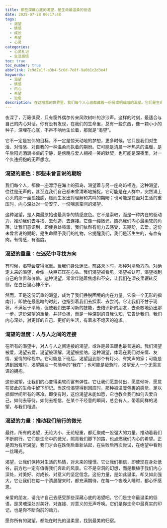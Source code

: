 ```yaml
---
title: 那些深藏心底的渴望，是生命最温柔的低语
date: 2025-07-28 00:17:48
tags:
  - 渴望
  - 情感
  - 成长
  - 希望
  - 心灵
categories:
  - 心灵札记
  - 生活感悟
toc: true
toc_number: true
abbrlink: 7c9d2e1f-a3b4-5c6d-7e8f-9a0b1c2d3e4f
keywords:
  - 渴望
  - 情感
  - 内心
  - 希望
  - 治愈
description: 在这喧嚣的世界里，我们每个人心底都藏着一份份或明或暗的渴望。它们是生命最温柔的低语，是灵魂深处对美好、对连接、对意义的无声呼唤。这篇文章将带你走进那些未曾言说的期盼，感受渴望的重量与温度，并从中汲取前行的力量。
---
```


夜深了，万籁俱寂，只有窗外偶尔传来风吹树叶的沙沙声。这样的时刻，最适合与自己的内心对话。你有没有发现，在我们的生命里，总有一些东西，像一颗小小的种子，深埋在心底，不声不响地生长着，那就是“渴望”。

它不一定是宏伟的目标，不一定是惊天动地的梦想，更多时候，它只是我们对生活、对情感、对自我的一种温柔而执着的期盼。它可能是清晨一杯热茶的温暖，是午后阳光洒满书桌的宁静，是傍晚与爱人相视一笑的默契，也可能是深夜里，对一个久违拥抱的无声想念。

### 渴望的底色：那些未曾言说的期盼

我们每个人，都像一座漂浮在海上的孤岛，渴望着与另一座岛屿相连。这种渴望，往往是无声的，甚至连我们自己都未曾清晰地捕捉。它可能是在人群中，突然涌上心头的那一丝孤独感，继而生发出对理解和共鸣的期盼；也可能是在面对生活的重压时，内心深处对一份安宁、一份喘息空间的渴望。

这种渴望，是人类最原始也最真挚的情感底色。它不是索取，而是一种内在的驱动力，推动我们去寻找、去创造、去连接。它像一缕微光，照亮我们内心最柔软的角落，让我们意识到，即使身处喧嚣，我们依然有能力去感受，去期盼，去爱。这份未曾言说的期盼，是生命赋予我们的礼物，它提醒我们，我们是活生生的，有血有肉，有情感，有温度。

### 渴望的重量：在迷茫中寻找方向

有时候，渴望会变得沉重。当我们身处迷茫，前路未卜时，那种对清晰方向、对确定未来的渴望，会像一块巨石压在心头。我们渴望被看见，渴望被认可，渴望找到自己的位置和价值。这种渴望，常常伴随着焦虑和不安，让我们在深夜里辗转反侧，在白日里心神不宁。

然而，正是这份沉重的渴望，成为了我们挣脱困境的内在力量。它像一个无形的指南针，即使在最黑暗的时刻，也指引着我们去探索、去尝试。它让我们不甘于现状，不满足于平庸，促使我们去学习新的技能，去结识新的朋友，去勇敢地迈出那一步。这份渴望的重量，并非负担，而是一种深刻的自我认知，它告诉我们，我们内心深处，对更好的自己、更好的生活，有着永不熄灭的追求。

### 渴望的温度：人与人之间的连接

在所有的渴望中，对人与人之间连接的渴望，或许是最温暖也最普遍的。我们渴望被爱，渴望去爱，渴望被理解，渴望被接纳。这种渴望，体现在我们对亲情、友情、爱情的珍视中。它可能是下班后，渴望回到那个有灯火、有笑声的家；可能是遇到困难时，渴望朋友一句简单的“我在”；也可能是疲惫时，渴望爱人一个无需言语的拥抱。

这份渴望，让我们的心变得柔软而富有弹性。它让我们愿意付出，愿意倾听，愿意在彼此的生命中留下印记。当这份渴望得到回应时，那种被温暖包裹的感觉，足以抵御世间所有的寒冷。即使有时，这份渴望未能如愿，它也教会我们如何去爱自己，如何去等待，如何去相信，在某个不经意的瞬间，总会有人，带着同样的渴望，与我们相遇。

### 渴望的力量：推动我们前行的微光

最终，所有的渴望，无论大小，无论轻重，都汇聚成一股强大的力量，推动着我们不断前行。它们是生命中的微光，照亮我们脚下的路，也点燃我们内心的希望。正是因为有所渴望，我们才会在跌倒后重新站起，在失败后再次尝试，在绝望中看到一丝曙光。

渴望，让我们保持对生活的热情，对未来的憧憬。它让我们相信，即使现在身处低谷，前方也一定有值得我们奔赴的风景。它不是空洞的幻想，而是根植于我们内心深处，对美好、对成长、对意义的坚定信念。这份力量，是如此温柔，却又如此强大，它让我们在每一个清晨醒来时，都充满期待，在每一个夜晚入睡时，都心怀感恩。

亲爱的朋友，请允许自己去感受那些深藏心底的渴望吧。它们是生命最温柔的低语，是灵魂深处对美好、对连接、对意义的无声呼唤。它们是你生命中最真实的印记，也是你不断向前的动力。

愿你所有的渴望，都能在时光的温柔里，找到最美的归宿。